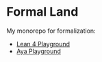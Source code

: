 # Formal Land

My monorepo for formalization:

* [Lean 4 Playground](./lean4/README.md)
* [Aya Playground](./aya/README.md)